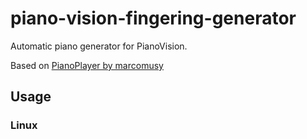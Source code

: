 # piano-vision-fingering-generator

Automatic piano generator for PianoVision.

Based on [PianoPlayer by marcomusy](https://github.com/marcomusy/pianoplayer)

## Usage

### Linux
